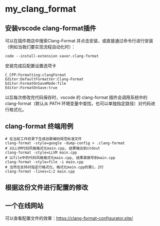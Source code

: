 ﻿# my_clang_format
## 安装vscode clang-format插件
可以在插件商店中搜索Clang-Format 并点击安装，或直接通过命令行进行安装（例如当我们要实现流程自动化时）：
```shell
code --install-extension xaver.clang-format
```
安装完成后配置设置选项卡
```
C_CPP:Formatting:clangFormat
Editor:DefaultFormatter:Clang-Format
Editor:FormatOnSaveMode:file
Editor:FormatOnSave:true
```
以后每次修改完代码保存时，vscode 的 clang-format 插件会调用系统中的 clang-format（默认从 PATH 环境变量中查找，也可以单独指定路径）对代码进行格式化。
## clang-format 终端用例
```shell
# 在当前工作目录下生成谷歌编码规范标准文件
clang-format -style=google -dump-config > .clang-format
# 以LLVM代码风格格式化main.cpp, 结果输出到stdout
clang-format -style=LLVM main.cpp
# 以file中的代码风格格式化main.cpp, 结果直接写到main.cpp
clang-format -style=file -i main.cpp
# 当然也支持对指定行格式化，格式化main.cpp的第1，2行
clang-format -lines=1:2 main.cpp
```
## 根据这份文件进行配置的修改
## 一个在线网站
可以查看配置文件的效果：<https://clang-format-configurator.site/>
